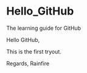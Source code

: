 # Hello_GitHub
The learning guide for GitHub

Hello GitHub,

This is the first tryout.

Regards,
Rainfire
